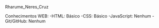 Rharume_Neres_Cruz

Conhecimentos WEB:
-HTML: Básico
-CSS: Básico
-JavaScript: Nenhum
-Git/GitHub: Nenhum